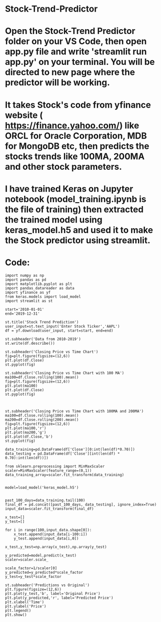 # Stock-Trend-Predictor

# Open the Stock-Trend Predictor folder on your VS Code, then open app.py file and write 'streamlit run app.py' on your terminal. You will be directed to new page where the predictor will be working.
# It takes Stock's code from yfinance website ( https://finance.yahoo.com/) like ORCL for Oracle Corporation, MDB for MongoDB etc, then predicts the stocks trends like 100MA, 200MA and other stock parameters.
# I have trained Keras on Jupyter notebook (model_training.ipynb is the file of training) then extracted the trained model using keras_model.h5 and used it to make the Stock predictor using streamlit.

# Code:

    import numpy as np
    import pandas as pd
    import matplotlib.pyplot as plt
    import pandas_datareader as data
    import yfinance as yf
    from keras.models import load_model
    import streamlit as st
    
    start='2010-01-01'
    end='2019-12-31'
    
    st.title('Stock Trend Prediction')
    user_input=st.text_input('Enter Stock Ticker','AAPL')
    df = yf.download(user_input, start=start, end=end)
    
    st.subheader('Data from 2010-2019')
    st.write(df.describe())
    
    st.subheader('Closing Price vs Time Chart')
    fig=plt.figure(figsize=(12,6))
    plt.plot(df.Close)
    st.pyplot(fig)
    
    st.subheader('Closing Price vs Time Chart with 100 MA')
    ma100=df.Close.rolling(100).mean()
    fig=plt.figure(figsize=(12,6))
    plt.plot(ma100)
    plt.plot(df.Close)
    st.pyplot(fig)
    
    
    
    st.subheader('Closing Price vs Time Chart with 100MA and 200MA')
    ma100=df.Close.rolling(100).mean()
    ma200=df.Close.rolling(200).mean()
    fig=plt.figure(figsize=(12,6))
    plt.plot(ma100,'r')
    plt.plot(ma200,'g')
    plt.plot(df.Close,'b')
    st.pyplot(fig)
    
    data_training=pd.DataFrame(df['Close'][0:int(len(df)*0.70)])
    data_testing = pd.DataFrame(df['Close'][int(len(df) * 0.70):int(len(df))])
    
    from sklearn.preprocessing import MinMaxScaler
    scaler=MinMaxScaler(feature_range=(0,1))
    data_training_array=scaler.fit_transform(data_training)
    
    
    model=load_model('keras_model.h5')
    
    
    past_100_days=data_training.tail(100)
    final_df = pd.concat([past_100_days, data_testing], ignore_index=True)
    input_data=scaler.fit_transform(final_df)
    
    x_test=[]
    y_test=[]
    
    for i in range(100,input_data.shape[0]):
        x_test.append(input_data[i-100:i])
        y_test.append(input_data[i,0])
    
    x_test,y_test=np.array(x_test),np.array(y_test)
    
    y_predicted=model.predict(x_test)
    scaler=scaler.scale_
    
    scale_factor=1/scaler[0]
    y_predicted=y_predicted*scale_factor
    y_test=y_test*scale_factor
    
    st.subheader('Predictions vs Original')
    plt.figure(figsize=(12,6))
    plt.plot(y_test,'b', label='Original Price')
    plt.plot(y_predicted,'r', label='Predicted Price')
    plt.xlabel('Time')
    plt.ylabel('Price')
    plt.legend()
    plt.show()
